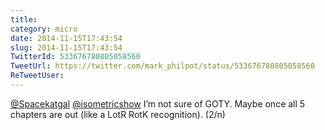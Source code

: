 ```yaml
---
title: 
category: micro
date: 2014-11-15T17:43:54
slug: 2014-11-15T17:43:54
TwitterId: 533676780805058560
TweetUrl: https://twitter.com/mark_philpot/status/533676780805058560
ReTweetUser: 
---
```


[@Spacekatgal](https://twitter.com/Spacekatgal) [@isometricshow](https://twitter.com/isometricshow) I’m not sure of GOTY. Maybe once all 5 chapters are out (like a LotR RotK recognition).  (2/n)